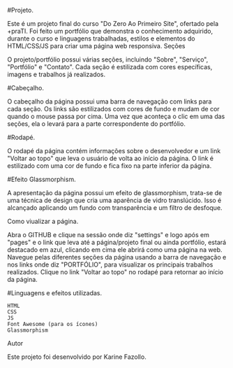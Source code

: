 #Projeto.

Este é um projeto final do curso "Do Zero Ao Primeiro Site", ofertado pela +praTI. Foi feito um portfólio que demonstra o conhecimento adquirido, durante o curso e linguagens trabalhadas, estilos e elementos do HTML/CSS/JS para criar uma página web responsiva.
Seções

O projeto/portfólio possui várias seções, incluindo "Sobre", "Serviço", "Portfólio" e "Contato". Cada seção é estilizada com cores específicas, imagens e trabalhos já realizados.

#Cabeçalho.

O cabeçalho da página possui uma barra de navegação com links para cada seção. Os links são estilizados com cores de fundo e mudam de cor quando o mouse passa por cima. Uma vez que aconteça o clic em uma das seções, ela o levará para a parte correspondente do portfólio.

#Rodapé.

O rodapé da página contém informações sobre o desenvolvedor e um link "Voltar ao topo" que leva o usuário de volta ao início da página. O link é estilizado com uma cor de fundo e fica fixo na parte inferior da página.

#Efeito Glassmorphism.

A apresentação da página possui um efeito de glassmorphism, trata-se de uma técnica de design que cria uma aparência de vidro translúcido. Isso é alcançado aplicando um fundo com transparência e um filtro de desfoque.

Como viualizar a página.

Abra o GITHUB e clique na sessão onde diz "settings" e logo após em "pages" e o link que leva até a página/projeto final ou ainda portfólio, estará destacado em azul, clicando em cima ele abrirá como uma página na web.
Navegue pelas diferentes seções da página usando a barra de navegação e nos links onde diz "PORTFÓLIO", para visualizar os principais trabalhos realizados.
Clique no link "Voltar ao topo" no rodapé para retornar ao início da página.

#Linguagens e efeitos utilizadas.

    HTML
    CSS
    JS
    Font Awesome (para os ícones)
    Glassmorphism

Autor

Este projeto foi desenvolvido por Karine Fazollo.
